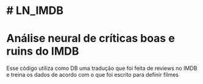# # LN_IMDB
# Análise neural de críticas boas e ruins do IMDB
Esse código utiliza como DB uma tradução que foi feita de reviews no IMDB e treina os dados de acordo com o que foi escrito para definir filmes
